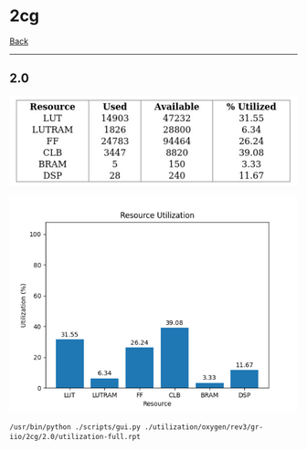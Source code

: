 # 2cg

[Back](<../rev3.md>)

---

## 2.0

<p align="center">
	<img src="../../../../../images/oxygen/rev3/gr-iio/2cg/2.0/table.jpg" />
</p>

<p align="center">
	<img src="../../../../../images/oxygen/rev3/gr-iio/2cg/2.0/graph.png" />
</p>

`/usr/bin/python ./scripts/gui.py ./utilization/oxygen/rev3/gr-iio/2cg/2.0/utilization-full.rpt`

